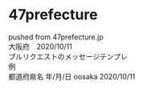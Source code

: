 # 47prefecture
pushed from 47prefecture.jp  
大阪府　2020/10/11  
プルリクエストのメッセージテンプレ  
例  
都道府県名 年/月/日
oosaka 2020/10/11

